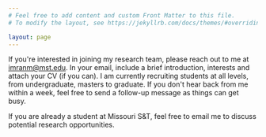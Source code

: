 ```yaml
---
# Feel free to add content and custom Front Matter to this file.
# To modify the layout, see https://jekyllrb.com/docs/themes/#overriding-theme-defaults

layout: page
---
```


If you're interested in joining my research team, please reach out to me at imranm@mst.edu. In your email, include a brief introduction, interests and attach your CV (if you can). I am currently recruiting students at all levels, from undergraduate, masters to graduate. If you don't hear back from me within a week, feel free to send a follow-up message as things can get busy. 

If you are already a student at Missouri S&T, feel free to email me to discuss potential research opportunities.